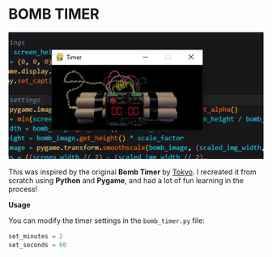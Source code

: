 # **BOMB TIMER**

![Screenshot](assets/images/Screenshot.png)


This was inspired by the original **Bomb Timer** by [Tokyo](https://github.com/livinamuk/BombTimer). I recreated it from scratch using **Python** and **Pygame**, and had a lot of fun learning in the process!

**Usage**

You can modify the timer settings in the `bomb_timer.py` file:

```python
set_minutes = 2
set_seconds = 60